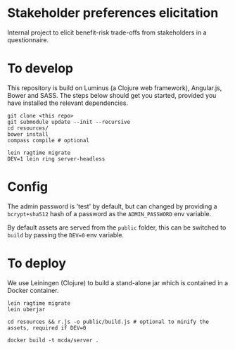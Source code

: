 # Stakeholder preferences elicitation

Internal project to elicit benefit-risk trade-offs from stakeholders in a questionnaire.

# To develop
This repository is build on Luminus (a Clojure web framework), Angular.js, Bower and SASS.
The steps below should get you started, provided you have installed the relevant dependencies.

````
git clone <this repo>
git submodule update --init --recursive
cd resources/
bower install
compass compile # optional

lein ragtime migrate
DEV=1 lein ring server-headless

````

# Config
The admin password is 'test' by default, but can changed by providing a `bcrypt+sha512` hash of a password as the
`ADMIN_PASSWORD` env variable.

By default assets are served from the `public` folder, this can be switched to `build` by passing the `DEV=0` env variable.


# To deploy

We use Leiningen (Clojure) to build a stand-alone jar which is contained in a Docker container.

````
lein ragtime migrate
lein uberjar

cd resources && r.js -o public/build.js # optional to minify the assets, required if DEV=0

docker build -t mcda/server .
````
